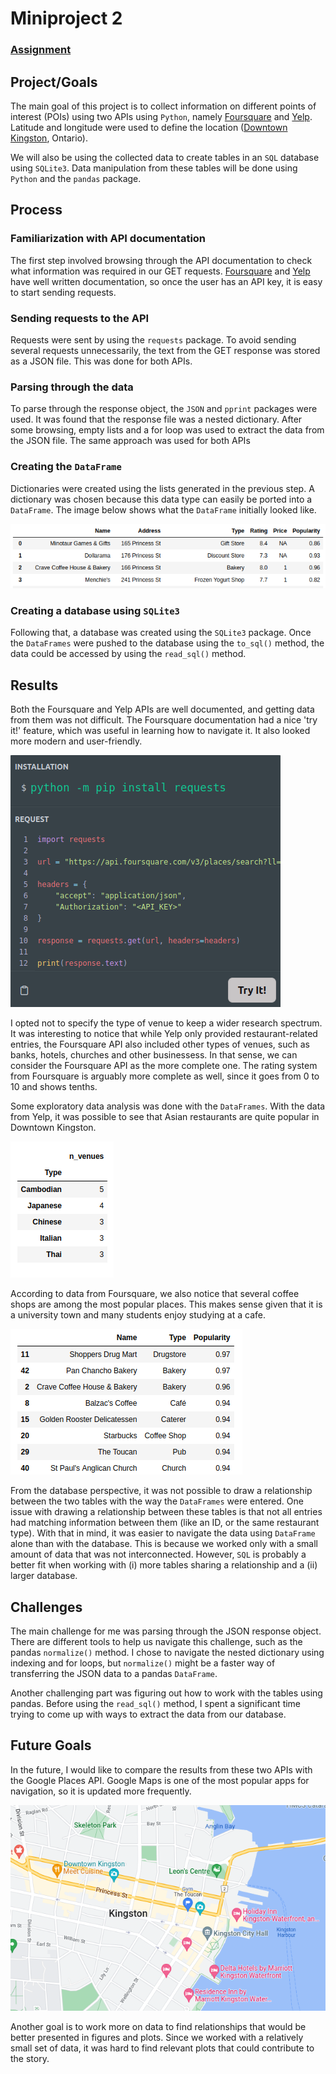 # Miniproject 2

### [Assignment](assignment.md)

## Project/Goals
The main goal of this project is to collect information on different points of interest (POIs) using two APIs using ```Python```, namely [Foursquare](https://developer.foursquare.com/reference/place-search) and [Yelp](https://www.yelp.com/developers/documentation/v3/business_search). Latitude and longitude were used to define the location ([Downtown Kingston](https://www.google.com/maps/@44.232459,-76.4858185,21z), Ontario).

We will also be using the collected data to create tables in an ```SQL``` database using ```SQLite3```. Data manipulation from these tables will be done using ```Python``` and the ```pandas``` package.

## Process
### Familiarization with API documentation
The first step involved browsing through the API documentation to check what information was required in our GET requests. [Foursquare](https://developer.foursquare.com/reference/place-search) and [Yelp](https://www.yelp.com/developers/documentation/v3/business_search) have well written documentation, so once the user has an API key, it is easy to start sending requests. 

### Sending requests to the API
Requests were sent by using the ```requests``` package. To avoid sending several requests unnecessarily, the text from the GET response was stored as a JSON file. This was done for both APIs.

### Parsing through the data
To parse through the response object, the ```JSON``` and ```pprint``` packages were used. It was found that the response file was a nested dictionary. After some browsing, empty lists and a for loop was used to extract the data from the JSON file. The same approach was used for both APIs

### Creating the ```DataFrame```
Dictionaries were created using the lists generated in the previous step. A dictionary was chosen because this data type can easily be ported into a ```DataFrame```. The image below shows what the ```DataFrame``` initially looked like.

![DataFrame output](images/df-output.png)

### Creating a database using ```SQLite3```
Following that, a database was created using the ```SQLite3``` package. Once the ```DataFrames``` were pushed to the database using the ```to_sql()``` method, the data could be accessed by using the ```read_sql()``` method.

## Results
Both the Foursquare and Yelp APIs are well documented, and getting data from them was not difficult. The Foursquare documentation had a nice 'try it!' feature, which was useful in learning how to navigate it. It also looked more modern and user-friendly. 

![Try It! feature](images/try-it.png)

I opted not to specify the type of venue to keep a wider research spectrum. It was interesting to notice that while Yelp only provided restaurant-related entries, the Foursquare API also included other types of venues, such as banks, hotels, churches and other businessess. In that sense, we can consider the Foursquare API as the more complete one. The rating system from Foursquare is arguably more complete as well, since it goes from 0 to 10 and shows tenths.

Some exploratory data analysis was done with the ```DataFrames```. With the data from Yelp, it was possible to see that Asian restaurants are quite popular in Downtown Kingston. 

![Restaurant List](images/common-restos.png)

According to data from Foursquare, we also notice that several coffee shops are among the most popular places. This makes sense given that it is a university town and many students enjoy studying at a cafe.

![Popularity rank](images/popularity.png)

From the database perspective, it was not possible to draw a relationship between the two tables with the way the ```DataFrames``` were entered. One issue with drawing a relationship between these tables is that not all entries had matching information between them (like an ID, or the same restaurant type). With that in mind, it was easier to navigate the data using ```DataFrame``` alone than with the database. This is because we worked only with a small amount of data that was not interconnected. However, ```SQL``` is probably a better fit when working with (i) more tables sharing a relationship and a (ii) larger database. 

## Challenges 
The main challenge for me was parsing through the JSON response object. There are different tools to help us navigate this challenge, such as the pandas ```normalize()``` method. I chose to navigate the nested dictionary using indexing and for loops, but ```normalize()``` might be a faster way of transferring the JSON data to a pandas ```DataFrame```.

Another challenging part was figuring out how to work with the tables using pandas. Before using the ```read_sql()``` method, I spent a significant time trying to come up with ways to extract the data from our database. 

## Future Goals
In the future, I would like to compare the results from these two APIs with the Google Places API. Google Maps is one of the most popular apps for navigation, so it is updated more frequently.

![Google Maps](images/google-maps.png)

Another goal is to work more on data to find relationships that would be better presented in figures and plots. Since we worked with a relatively small set of data, it was hard to find relevant plots that could contribute to the story.  